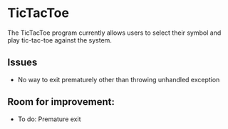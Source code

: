 # TicTacToe

The TicTacToe program currently allows users to select their symbol and play tic-tac-toe against the system.

## Issues
* No way to exit prematurely other than throwing unhandled exception

## Room for improvement:
* To do:
    Premature exit
